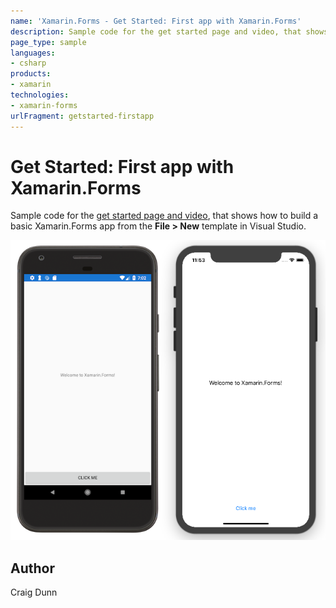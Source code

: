 ```yaml
---
name: 'Xamarin.Forms - Get Started: First app with Xamarin.Forms'
description: Sample code for the get started page and video, that shows how to build a basic Xamarin.Forms app from the File > New template in Visual Studio.
page_type: sample
languages:
- csharp
products:
- xamarin
technologies:
- xamarin-forms
urlFragment: getstarted-firstapp
---
```

# Get Started: First app with Xamarin.Forms

Sample code for the [get started page and video](https://docs.microsoft.com/xamarin/xamarin-forms/get-started/first-app/), that shows how to build a basic Xamarin.Forms app from the **File > New** template in Visual Studio.

![Screenshots of the sample on Android and iOS](Screenshots/all.png)

## Author

Craig Dunn